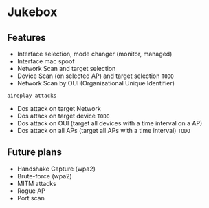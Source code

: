 # Jukebox
## Features
- Interface selection, mode changer (monitor, managed)
- Interface mac spoof
- Network Scan and target selection
- Device Scan (on selected AP) and target selection `TODO`
- Network Scan by OUI (Organizational Unique Identifier)

`aireplay attacks`
- Dos attack on target Network
- Dos attack on target device `TODO`
- Dos attack on OUI (target all devices with a time interval on a AP)
- Dos attack on all APs (target all APs with a time interval) `TODO`

## Future plans
- Handshake Capture (wpa2)
- Brute-force (wpa2)
- MITM attacks
- Rogue AP
- Port scan
